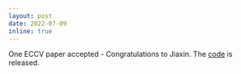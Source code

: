```yaml
---
layout: post
date: 2022-07-09
inline: true
---
```


One ECCV paper accepted - Congratulations to Jiaxin. The <a href="https://github.com/wrld/visual_navigation_pose_estimation.git">code</a> is released. 